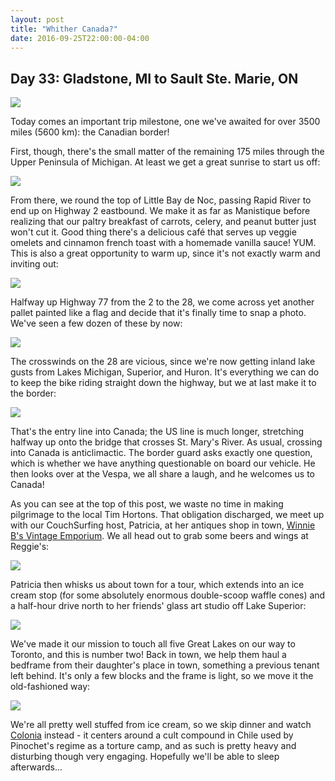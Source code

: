 ```yaml
---
layout: post
title: "Whither Canada?"
date: 2016-09-25T22:00:00-04:00
---
```


## Day 33: Gladstone, MI to Sault Ste. Marie, ON

![](https://lh3.googleusercontent.com/93BJSRyx156VuZfo_m7dCv5VW5PoauADZQ8yF10D6v0NN140aqGdS1pO0WoxTYPhfSnKP88ZuSr0rYGNNkwaCZV09IepDr8Um31OFIH68Ib_N7HG-KoP87ueA5AlpQLUhiUBS2l_feLTHcaKGxmTK6cFI0LI36jtpKcK6fwnDhGgvn-KS-cj6sMrSE_gqp5z0CTazuVK49mSCjoaxvy6soUhlfehgQ-CEzrf7W3JPtTiYJQVHbC-GKYSXZXsqAL20vUJDJHS8UreJI684D-B-qHOwGDvHT-y6RiBTpIAUNDAqhRFHZnA3Lwo6bFYGhRI6cpqzWEXxTkyGweKs0Sf0b7b7FxiUkUEYfFDpLfmM0Vk3b2beYWopr_J4oVW-QNDM5vyz27oeMRcDUX3YZ7lux0M-FZOWbS-s6tWLsg26f9wV76mhDVS4AyFKd1mdIQqTGbhvpejHUjtVcKu7QP5r6gVckX-pWSpVdFL9ygw7k94HFPANo0kHSBbN33UQY3in0xwCnNfSoB-Zv3hpw1-HrU2rYaeucC9xFIcnJik3kiyanIpi4tEiOfTyuRBZMIRs_tyKKgMoagzwEjoFVJeUT7A0Sya8j23Omu-OJ7aC7hf=w696-h391-no)

Today comes an important trip milestone, one we've awaited for over 3500 miles (5600 km): the Canadian border!

First, though, there's the small matter of the remaining 175 miles through the Upper Peninsula of Michigan.  At least we get a great sunrise to start us off:

![](https://lh3.googleusercontent.com/qgjb2gpTOq0MXmWy4k23FcdG986WqsHTfY7Olpvoef0nvUtwl1PY_IVhqSbk__YlFcIuEtkg5XYU3bwI8eQXGtFNvguiwa7dptJ0qlz6mmxkYMZrKNm-cAmQ394gZq8vkYP8rkFnUneGngW8WkvP650ToZh95CDabPi4iGIraKCneXv85myhWyrN_w1B8YJc29jshpILFmqmJwUJeJ4tNBa-W0VA-wFKBitvPEQg_sjXfPf4XCg0fYmhq-aIFCfG1zSMbUzNVYhfLi7PtK417e7xFTczZKAJ5ZjGAVR7qwJxEAeBGBhIiDDhx6-xAfiI-3dwVAEnbiciSl8H9JAy5zaxUxdZiU4l7hD42G9_1EjVSKgMVuV9h-v3VpuboPGxlM4Vi0zG7RtnJGvBFRO5uCOW6Tg9PxJ87423NwkBVTVXasqF3Tv5po9JAtOPQx8O5NphBkvBMI63WuxVgxuIOtRjNBqgeN0deH_vkCMvTSsypSXJo_IACDgwQP3pl-8Mto-Ox-CfV_fmJ4r-yokMx-unpn3vqZlkNOxKd-3Tp5l0iW-puzp30VD2hJdiKmC9e6gJ77TgJ78zvZwZNK2o8-Zx4aSuFjTyletdPpv8vS7n=w1413-h799-no)

From there, we round the top of Little Bay de Noc, passing Rapid River to end up on Highway 2 eastbound.  We make it as far as Manistique before realizing that our paltry breakfast of carrots, celery, and peanut butter just won't cut it.  Good thing there's a delicious café that serves up veggie omelets and cinnamon french toast with a homemade vanilla sauce!  YUM.  This is also a great opportunity to warm up, since it's not exactly warm and inviting out:

![](https://lh3.googleusercontent.com/J91p0syVdjVcHTLdRupqBh3R6ARqqutv2FvFFxmZNqqnVRZRroabUKNu-_ang71GYyyNVavbiMAj3tjEg-lGioBxso59BbtWAEtLrrTof6wex9cEi5PRc3lqFGrxhX4ygkf_6sG9Ygfrjsik7Jthu3XtylUMCHJhhw_x5o69GlrSnnQs8ADqZEBoC_-HmwwkXImECDNF2TBHxtAqfb8a3v9JTHV7GhYo2QmOESpaD1YjHhZl0dvDHAxY98qM_QRdw0A6MX4eB67HbmxXNKMcsSqF8OQPHXApn2QjfDSWeMx6hlOAoMIBcX_pIEZ5qN5ayWvlV00bkuC9s3UF_fOBm7bHRFrgWu7wMj38qxf2tRYfolnNnvVBMP__rdx_vWGmifpCqdvnzsueE4bqqfp3Cms7IeYEeqG9BXFQWfs7kSurkx48_vA_WZT99QjL9Nm612zV8ynCI4Ti5Z3dHv867_-kj_ZMngloLJmaHUleqDGyFGmC5QUE2DwmPHoU3a8zSq-W4chMrOW7QSp-E9j797M_lC6sbyZn8y_ek-eNUIon2U1uIMSg_onFKrdteehNSZeuZb86s-029NvD4ytl9bE_aFXdO4HHlMn7o-fcm12w=w1413-h799-no)

Halfway up Highway 77 from the 2 to the 28, we come across yet another pallet painted like a flag and decide that it's finally time to snap a photo.  We've seen a few dozen of these by now:

![](https://lh3.googleusercontent.com/Fszr2TdIdrpzvWwl_4hNsSEJK_IqTUik0fwgzaES48I3xh-csyLB4KjrO1Bp0ZQ1tgz7-3LgJlRhxyH84lAN3czOZIB4Fy3MxMWe8a6hyDcDWqo96MUszus-IikZCpFEypgmD8Mnufv4C8eYpFQyvSzQa_q5bAS7VrOj5YpSjwnJ_LWvovk9zP3QIfjx_cqgYr7k7XoU-ham9dIfIPYy2ms_Nc9iE4nCpH7uEF2_Qst1iNUv5rMA18aZ6tl7QmK2Vo8LRcPznhX5bU2uAo5OQUAdP1KeNnyK6b7FLOWO-oX1RD7QVmABK44CUGjvAv444KMQ3mvnBtzdAiDLSLDTA2V2kshxYB0Hjctkz35_T97g2_L1v9itXLwPYgQFhsO3ROktpufMwyJkczS7Wi9BJgrIh0Sh_VduNcV0vNPdOo7m-AzFh8Q0M8yI1Hu_4wOm8-auwAQnZGftkefc18PqMNBC_6N3_A9NwVqlqDuNVd2xhZd588hlxFshfliXcmJaA3sjf--viSEqSGh5SkSxz1GpFT3CsAbRtU6Q9cJiaKXXcuAXovl1VIU0gFc3ymWkkB-xzZZvVatKRbNJwBg3BwC-p3W-RIT9bhi9aWAfMwAj=w1413-h799-no)

The crosswinds on the 28 are vicious, since we're now getting inland lake gusts from Lakes Michigan, Superior, and Huron.  It's everything we can do to keep the bike riding straight down the highway, but we at last make it to the border:

![](https://lh3.googleusercontent.com/EIxkAO0v_jReCCH-zeXU-kdH0IKFK4lqLIrd7S4847_nhG7gYHb21hg_nsQ8ktJBIii4wFb_3gtdEuEyG-lXoJQELo_rOaehMqnQSAaPBh_1rT7RO400kJ97tppqcis_wbw-zs4PoaqHr35cTW9PThjCiY3YX_m5XsPucJe5TE7N4MJcBDux4h3Rk4YEyK_e_znzbenTuQiGZNhC7Qnii7b31523qMRcJ_L9ygoVXz6uuhLSu2aAULZHHIcivWf5pP8Ao3hH96QO2WlL1H68gvoUKdNrQULLNTie2ojJn4d9Dy9NyGhS_emVoAXC7KJmqcjA6yFxvEeLA2dyIejZEksTPvpB60iXQXoBywrWax6JKg7NqkKQZMFavTLvK9ISY6rPMXzJDc6QLbTOXKQwUa-ztLbgB1AazusaDYCSUkY8sv8_gP3GGYyA_qyqfBui2ttjj5Sd1p5lQqbV_P3m7byfm9IkfsaWc381B4Jagrrnr9UxX2ofs-_lm1hmEnpd_j5VDG0CpoXiWjB_S9dOBn_GWWPzjBbFGagM59hJ-Ev66XoHRe4MnusUEAArM-qee_OvTx5SVJoYNrybDqCKxHwsETzZHxGJ4bBL1kAxbsk=w1413-h799-no)

That's the entry line into Canada; the US line is much longer, stretching halfway up onto the bridge that crosses St. Mary's River.  As usual, crossing into Canada is anticlimactic.  The border guard asks exactly one question, which is whether we have anything questionable on board our vehicle.  He then looks over at the Vespa, we all share a laugh, and he welcomes us to Canada!

As you can see at the top of this post, we waste no time in making pilgrimage to the local Tim Hortons.  That obligation discharged, we meet up with our CouchSurfing host, Patricia, at her antiques shop in town, [Winnie B's Vintage Emporium](https://www.facebook.com/WinnieBsVintage/).  We all head out to grab some beers and wings at Reggie's:

![](https://lh3.googleusercontent.com/01fWfYjr-m5Yvsyc1274F7K-hfLy2mIJKA7nWlmtZNXrn576kmePU4MB9Fn9_r1OkRErLFB3emKwGhfF-3IogZWIpSc-fTbg2ymRdkymi60JmN8IWiVW6I5SGC0T_Qiqv3o0ZdF9NHoHwEU9GQCSiSte6v-pdLF43U-TNcrgjrEq_A5Qqgu4IkxsLPjVShhe6_nJjHRG8GzEgUZaL_aM1Jqq4NM-NzGN12ClReSZSXnaMtXdJI3M3vK89mHD8w25R_nok_JYjTM2XKHluLlIhyIhFKUdYhc9jBECYihpY6ubisCjYR67v1WnNlo1IKnJyZbb3PfwVWQNhU4ZidQ5kUpU8Es1mIG55kliP6twkttMeUieI5arfNpktgB70QPedIuoqoF9ShvTATmRN9hFakf34Uo96ippgKjhNgjKejSy6O5F-HOTXVWIHn0cMiscvW2Lf24uqelk_1Js29Gr7HWfi6V1FM2UlZZ_pdbq6hxjNhqc9fnJJxH2yD8-Lm44hXCkQrKcwPjuPOQRMw7u3uTiZd0heVeqcOKcR2e2Sjv8V_2WT0KBqP0yOWabEx7iCTug6cvvh3r4ZfvJuf4VJJOZvAO0dTIz2C_ugArXnGAl=w1413-h799-no)

Patricia then whisks us about town for a tour, which extends into an ice cream stop (for some absolutely enormous double-scoop waffle cones) and a half-hour drive north to her friends' glass art studio off Lake Superior:

![](https://lh3.googleusercontent.com/lVSt6PpAIv65L9dGvKU63cEPbAag3hTfG34Z4vsRivVLJ70yg79tbbXOhOhhyEstiBgyXbFmDSVFJ3Lw28C4UHSbDU-GjneCBzRgp4UamhD7QbAIGumLH7xb4wPa-WPUbUdduAAbhNwJcJokX53-lDC8GVGz5Dni1M92Cn6yikP3jgHNs35N1WFM1Kd_qkBMxSyQgKNEez7Bvm_H6LdZmFGwFq9PM2UbV0Jw-Gycrfn9bT619L4tjSqos2Ik1pkJcCK4dNezxLVGuAjamyyXmKr48w0x4aWyQjvO5jqhrQmhDcK4tQhbAJPAjtHlnb7T31JEYLSzvgIlzGmX3jA_VGtdIbFR_vd7HFeBq66G_yWpA0VcK8K2pKg0GzvCDZJagIWncVSOU4sTs2AdNLyC-qmoICdLD8BIkKQSMFza3ZqjvGYSYWR44uphL-Y8fP8hk84pyM4XcAnzCBhRseKrxp84Es_7rDw-FnVzDNtRf_9xOwDnSz3NQ2akHoLPLeEPuVugCw0xcrfzE9DkAHL96L1Xu525I62KamBaqY7n1PlTfEaSnyHUNiitQl1x4K3N3GA6b9RzBYu4hWbP26VY0qzsmCq81V8hKftc5ZdHye5d=w1413-h799-no)

We've made it our mission to touch all five Great Lakes on our way to Toronto, and this is number two!  Back in town, we help them haul a bedframe from their daughter's place in town, something a previous tenant left behind.  It's only a few blocks and the frame is light, so we move it the old-fashioned way:

![](https://lh3.googleusercontent.com/-4WLV1DYMpF5jWL2CNOrCdpMdbJa2CAjBN-P56bBelayRTbgGPc3vTg0nVbjvGvEwjK2Rbj7tryHrlanbbMTTWEncP-kMB3SwLhGPs48PKICVcL7MVXB2ZjufdUOSy_NyNebu7XzaAx4NZX7yCm7b3FJVM1H-RQ6BFZc1zBfrTABAQvZuGOv8qA1biIrBg6-YGs9aVYo7Xc-Od6KAnWG320cwTDqCEAFqG19Xlk2n-JvgqnVlgl_n8CwhGxMf3G3fvjCmjLlBAmzodPyvI9CKPvltm54HPcVLwN9l78FuafXY79qwOvk0bi2HmeZpcSKZAy0Xf661m43h_iZyvDmzQRhWBiMvRq2O86A1WwA1oMrWHM85i8-5Mo04BMjfJONcRn-XS3MtIZ1nEkkRVRE48qkyLNGjEdluFItuAAvBKODpgCdUvV7cLrT9ixgL_p2UggrF_VF9hjlnit3lJvoZibcRt1-4-CWFKp1BPzO4q9TyODyopY2e55066mzAOltmeAMnCxW_MswLfPHM2ALBIcEVKrh23YK7uoekdh266wN6EB2205GWS1mXdAFdb26nrPGotg-JwVy0neQpeQlhdBtgjh2eS4QyXIDElYjhaGB=w1421-h799-no)

We're all pretty well stuffed from ice cream, so we skip dinner and watch [Colonia](http://www.imdb.com/title/tt4005402/) instead - it centers around a cult compound in Chile used by Pinochet's regime as a torture camp, and as such is pretty heavy and disturbing though very engaging.  Hopefully we'll be able to sleep afterwards...
